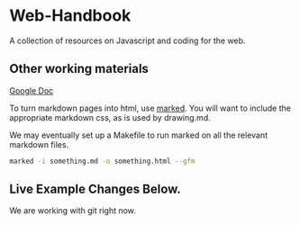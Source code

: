 Web-Handbook
============
A collection of resources on Javascript and coding for the web.


## Other working materials

[Google Doc](https://docs.google.com/document/d/1VOw8QANeKeQoANMjAcm8sYywmslGq9e5mSgsUZaxp7c/edit)

To turn markdown pages into html, use [marked](https://www.npmjs.com/package/marked). You will want to include the appropriate markdown css, as is used by drawing.md.

We may eventually set up a Makefile to run marked on all the relevant markdown files.

```bash
marked -i something.md -o something.html --gfm
```

## Live Example Changes Below.

We are working with git right now.
